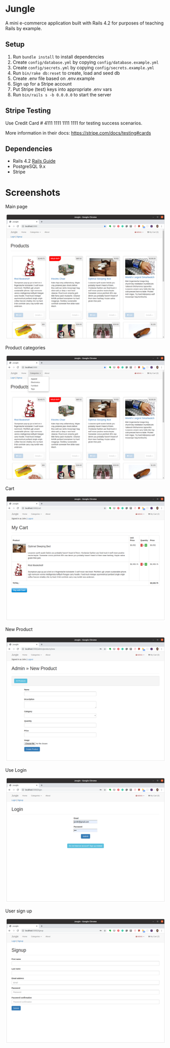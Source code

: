# Jungle

A mini e-commerce application built with Rails 4.2 for purposes of teaching Rails by example.


## Setup

1. Run `bundle install` to install dependencies
2. Create `config/database.yml` by copying `config/database.example.yml`
3. Create `config/secrets.yml` by copying `config/secrets.example.yml`
4. Run `bin/rake db:reset` to create, load and seed db
5. Create .env file based on .env.example
6. Sign up for a Stripe account
7. Put Stripe (test) keys into appropriate .env vars
8. Run `bin/rails s -b 0.0.0.0` to start the server

## Stripe Testing

Use Credit Card # 4111 1111 1111 1111 for testing success scenarios.

More information in their docs: <https://stripe.com/docs/testing#cards>

## Dependencies

* Rails 4.2 [Rails Guide](http://guides.rubyonrails.org/v4.2/)
* PostgreSQL 9.x
* Stripe

# Screenshots
Main page

![Main page](https://github.com/tbalmeida/jungle-rails/blob/master/docs/Jungle%20-%20main.png)

Product categories

![Menu](https://github.com/tbalmeida/jungle-rails/blob/master/docs/Jungle%20-%20menu.png)

Cart

![Cart](https://github.com/tbalmeida/jungle-rails/blob/master/docs/Jungle%20-%20cart.png)

New Product

![Create new product](https://github.com/tbalmeida/jungle-rails/blob/master/docs/Jungle%20-%20create%20new%20product.png)

Use Login

![Login](https://github.com/tbalmeida/jungle-rails/blob/master/docs/Jungle%20-%20login.png)

User sign up

![Sign-up](https://github.com/tbalmeida/jungle-rails/blob/master/docs/Jungle%20-%20screenshot.png)
